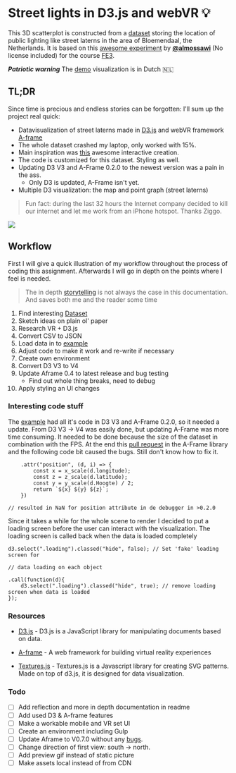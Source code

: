 # Street lights in D3.js and webVR 💡

This 3D scatterplot is constructed from a [dataset][overheid-data] storing the location of public lighting like street laterns in the area of Bloemendaal, the Netherlands. It is based on this [awesome experiment][example-repo] by [**@almossawi**][example-repo_author] (No license included) for the course [FE3](fe3).

**_Patriotic warning_** The [demo](https://danoszz.github.io/fe3-assessment-3/) visualization is in Dutch 🇳🇱

## TL;DR

Since time is precious and endless stories can be forgotten: I'll sum up the project real quick:

* Datavisualization of street laterns made in [D3.js][rs_aframe] and webVR framework [A-frame][rs_aframe]
* The whole dataset crashed my laptop, only worked with 15%.
* Main inspiration was [this][example-repo] awesome interactive creation.
* The code is customized for this dataset. Styling as well.
* Updating D3 V3 and A-Frame 0.2.0 to the newest version was a pain in the ass.
	* Only D3 is updated, A-Frame isn't yet.
* Multiple D3 visualization: the map and point graph (street laterns)

> Fun fact: during the last 32 hours the Internet company decided to kill our internet and let me work from an iPhone hotspot. Thanks Ziggo.

![][cover]


## Workflow

First I will give a quick illustration of my workflow throughout the process of coding this assignment. Afterwards I will go in depth on the points where I feel is needed.

> The in depth [storytelling](https://github.com/danoszz/fe3-assessment-2/blob/master/readme.md) is not always the case in this documentation. And saves both me and the reader some time

1. Find interesting [Dataset](https://data.overheid.nl/data/dataset/ovl-bloemendaal)
2. Sketch ideas on plain ol' paper
3. Research VR + D3.js
4. Convert CSV to JSON
5. Load data in to [example](https://github.com/almossawi/aframe-d3-visualization)
6. Adjust code to make it work and re-write if necessary
7. Create own environment
7. Convert D3 V3 to V4
8. Update Aframe 0.4 to latest release and bug testing
   * Find out whole thing breaks, need to debug
9. Apply styling an UI changes

### Interesting code stuff

The [example][example-repo] had all it's code in D3 V3 and A-Frame 0.2.0, so it needed a update. From D3 V3 -> V4 was easily done, but updating A-Frame was more time consuming. It needed to be done because the size of the dataset in combination with the FPS. At the end this [pull request](https://github.com/aframevr/aframe/pull/1323) in the A-Frame library and the following code bit caused the bugs. Still don't know how to fix it.

```
	.attr("position", (d, i) => {
		const x = x_scale(d.longitude);
		const z = z_scale(d.latitude);
		const y = y_scale(d.Hoogte) / 2;
		return `${x} ${y} ${z}`;
	})

// resulted in NaN for position attribute in de debugger in >0.2.0
```

Since it takes a while for the whole scene to render I decided to put a loading screen before the user can interact with the visualization. The loading screen is called back when the data is loaded completely

```
d3.select(".loading").classed("hide", false); // Set 'fake' loading screen for

// data loading on each object

.call(function(d){
	d3.select(".loading").classed("hide", true); // remove loading screen when data is loaded
});

```

### Resources

* [D3.js][rs_d3] - D3.js is a JavaScript library for manipulating documents based on data.

* [A-frame][rs_aframe] - A web framework for building virtual reality experiences

* [Textures.js](http://riccardoscalco.github.io/textures/) - Textures.js is a Javascript library for creating SVG patterns. Made on top of d3.js, it is designed for data visualization.

### Todo

* [ ] Add reflection and more in depth documentation in readme
* [ ] Add used D3 & A-frame features
* [ ] Make a workable mobile and VR set UI
* [ ] Create an environment including Gulp
* [ ] Update Aframe to V0.7.0 without any [bugs](https://github.com/aframevr/aframe/pull/1323).
* [ ] Change direction of first view: south -> north.
* [ ] Add preview gif instead of static picture
* [ ] Make assets local instead of from CDN

[overheid-data]: https://data.overheid.nl/data/dataset/ovl-bloemendaal

[example-repo]: https://github.com/almossawi/aframe-d3-visualization
[example-repo_author]: https://github.com/almossawi/
[course-url]: https://cmda-fe3.github.io/course-17-18
[cover]: assets/images/preview.png
[rs_aframe]: https://aframe.io/
[rs_d3]: https://d3js.org/


[banner]: https://cdn.rawgit.com/cmda-fe3/logo/a4b0614/banner-assessment-3.svg

[a2]: https://github.com/cmda-fe3/course-17-18/tree/master/assessment-3#description

[fe3]: https://github.com/cmda-fe3

[cmda]: https://github.com/cmda

[pages]: https://pages.github.com
